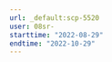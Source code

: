 ```yaml
---
url: _default:scp-5520
user: 08sr-
starttime: "2022-08-29"
endtime: "2022-10-29"
---
```

<reserve />